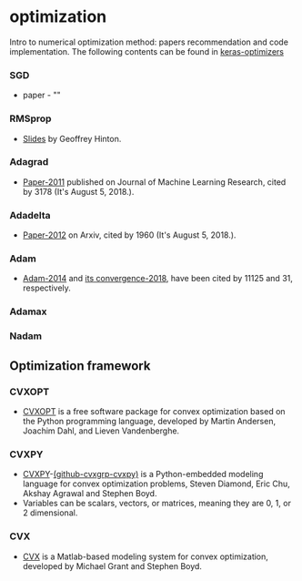 # optimization
Intro to numerical optimization method: papers recommendation and code implementation.
The following contents can be found in [keras-optimizers](https://keras.io/optimizers/#sgd)
### SGD
+ paper - ""
### RMSprop
+ [Slides](http://www.cs.toronto.edu/~tijmen/csc321/slides/lecture_slides_lec6.pdf) by Geoffrey Hinton.
### Adagrad
+ [Paper-2011](http://www.jmlr.org/papers/volume12/duchi11a/duchi11a.pdf) published on Journal of Machine Learning Research, cited by 3178 (It's August 5, 2018.).
### Adadelta
+ [Paper-2012](https://arxiv.org/abs/1212.5701) on Arxiv, cited by 1960 (It's August 5, 2018.).
### Adam
+ [Adam-2014](https://arxiv.org/abs/1412.6980) and [its convergence-2018](https://openreview.net/forum?id=ryQu7f-RZ), have been cited by 11125 and 31, respectively.
### Adamax
### Nadam
## Optimization framework
### CVXOPT
+ [CVXOPT](http://cvxopt.org/) is a free software package for convex optimization based on the Python programming language, developed by Martin Andersen, Joachim Dahl, and Lieven Vandenberghe. 
### CVXPY
+ [CVXPY](http://www.cvxpy.org/)-[(github-cvxgrp-cvxpy)](https://github.com/cvxgrp/cvxpy) is a Python-embedded modeling language for convex optimization problems, Steven Diamond, Eric Chu, Akshay Agrawal and Stephen Boyd.
+ Variables can be scalars, vectors, or matrices, meaning they are 0, 1, or 2 dimensional.
### CVX
+ [CVX](http://cvxr.com/cvx/) is a Matlab-based modeling system for convex optimization, developed by Michael Grant and Stephen Boyd. 
